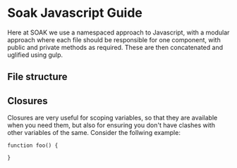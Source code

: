 # Soak Javascript Guide

Here at SOAK we use a namespaced approach to Javascript, with a modular approach where each file should
be responsible for one component, with public and private methods as required. These are then concatenated
and uglified using gulp.

## File structure


## Closures
Closures are very useful for scoping variables, so that they are available when you need them,
but also for ensuring you don't have clashes with other variables of the same. Consider the follwing example:
```
function foo() {

}

```
